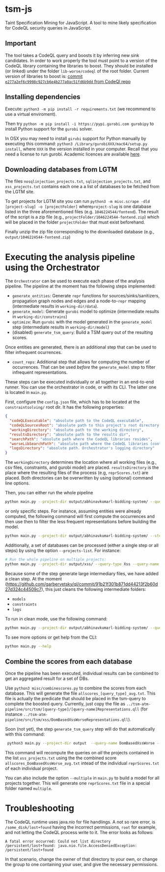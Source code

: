 # tsm-js
Taint Specification Mining for JavaScript. A tool to mine likely specification for CodeQL security queries in JavaScript.

## Important

The tool takes a CodeQL query and boosts it by inferring new sink candidates.
In order to work properly the tool must point to a version of the CodeQL library containing the libraries to boost.
They should be installed (or linked) under the folder `lib-worse/codeql` of the root folder.
Current version of libraries to boost is: [commit `e277a2ef6c9998c927cb6e4b277a0ac51fd6b9dd` from CodeQl repo](https://github.com/github/codeql/commit/e277a2ef6c9998c927cb6e4b277a0ac51fd6b9dd)

## Installing dependencies

Execute: `python3 -m pip install -r requirements.txt` (we recommend to use a virtual enviroment).

Then try `python -m pip install -i https://pypi.gurobi.com gurobipy` to install Python support for the `gurobi` solver.   

In OSX you may need to install `girubi` support for Python manually by executing this command: `python3 /Library/gurobiXXX/mac64/setup.py install`, where `XXX` is the version installed in your computer. Recall that you need a license to run gurobi. Academic licences are available [here](https://www.gurobi.com/academia/academic-program-and-licenses/).

## Downloading databases from LGTM

The files `nosqlinjection_projects.txt`, `sqlinjection_projects.txt`, and `xss_projects.txt` contains each one a a list of databases to be fetched from the LGTM site.

To get projects for LGTM site you can run `python3 -m misc.scrape -dld [project-slug] -o [projectFolder]` where`project-slug` is one database listed in the three aforementioned files (e.g. `1046224544/fontend`). The result of the script is a zip file (e.g., `projectFolder/1046224544-fontend.zip`) which will be placed in the folder `projectFolder` that must exist beforehand.

Finally unzip the zip file corresponding to the downloaded database (e.g., `output/1046224544-fontend.zip`)

# Executing the analysis pipeline using the Orchestrator
The `Orchestrator` can be used to execute each phase of the analysis pipeline.
The pipeline at the moment has the following steps implemented:

- `generate_entities`: Generate `repr` functions for sources/sinks/sanitizers, propagation graph nodes and edges and a node-to-`repr` mapping  (intermediate results in `working-dir/data`).
- `generate_model`: Generate `gurobi` model to optimize (intermediate results in `working-dir/constrains`)
- `optimize`: Run `gurobi` with the model generated in the `generate_model` step (intermediate results in `working-dir/model`)
-  (disabled)  `generate_tsm_query`: Build a TSM query out of the resulting scores.

Once entities are generated, there is an additional step that can be used to filter infrequent ocurrences. 

- `count_reps`: Additional step that allows for computing the number of occurrences. That can be used *before* the `generate_model` step to filter infrequent representations.


These steps can be executed individually or all together in an end-to-end runner. You can use the orchestrator in code, or with its CLI. The latter one is located in `main.py`.

First, configure the `config.json` file, which has to be located at the `constraintsolving/` root dir. It has the following properties:

```json
{
  "codeQLExecutable": "absolute path to the CodeQL executable",
  "codeQLSourcesRoot": "absolute path to this project's root directory (where the `.git` folder lives)",
  "workingDirectory": "absolute path to the working directory",
  "resultsDirectory": "absolute path to the results dir",
  "searchPath": "absolute path where the CodeQL libraries resides",
  "worseLibSearchPath": "absolute path where the CodeQL libraries (containing the worse version) resides",
  "logsDirectory": "absolute path. Orchestrator's logging directory"
}
```

The `workingDirectory` determines the location where all working files (e.g., csv files, constraints, and gurobi model) are placed.
`resultsDirectory` is the place where the resulting files of the process (e.g, `reprScores.txt`)
are placed. Both directories can be overwritten by using (optional) command line options.

Then, you can either run the whole pipeline

```bash
python main.py --project-dir output/abhinavkumarl-bidding-system/ --query-type Xss --query-name DomBasedXssWorse --results-dir /results/xss --working-dir /wrk/xss --steps=generate_entities,generate_model,optimize run
```

or only specific steps. For instance, assuming entities were already computed, the following command will first compute the occurrences and then use then to filter the less frequent representations before building the model.

```bash
python main.py --project-dir output/abhinavkumarl-bidding-system/ --steps=count_reps,generate_model,optimize --query-type Xss --query-name DomBasedXssWorse run
```

Additionally, a set of databases can be processed (either a single step or all steps) by using the option `--projects-list`. For instance:

```bash
# Run the whole pipeline on multiple projects:
python main.py --project-dir output/xss/ --query-type Xss --query-name DomBasedXssWorse --results-dir /results/xss --working-dir /wrk/xss --project-list xss_projects.txt generate_model,optimize run
```

Because some of the step generate large intermediary files, we have added a clean step. At the moment (https://github.com/garbervetsky/ql/commit/91b21f301b871dd44213f2b60d27d324c44509c7), this just cleans the following intermediate folders:
- `models`
- `constraints`
- `logs`

To run in clean mode, use the following command:

```bash
python main.py --project-dir output/abhinavkumarl-bidding-system/ --query-type Xss --query-name DomBasedXssWorse clean
```

To see more options or get help from the CLI:

```bash
python main.py --help
```

## Combine the scores from each database
Once the pipeline has been executed, individual results can be combined to get an aggregated result for a set of DBs.

Use `python3 misc/combinescores.py` to combine the scores from each database.
This will generate the file `allscores_[query_type]_avg.txt`.  This file is actually the predicate that should be placed in the tsm-query to complete the boosted query.
Currently, just copy the file as `../tsm-atm-pipeline/src/tsm/[query-type]/[query-name]Representations.qll` (for instance `../tsm-atm-pipeline/src/tsm/xss/DomBasedXssWorseRepresentations.qll`).

Soon (not yet), the step `generate_tsm_query` step will do that automatically with this command:

```bash
 python3 main.py --project-dir output  --query-name DomBasedXssWorse --query-type Xss  --results-dir .  --working-dir /wrk/xss --project-list xss_projects.txt  --single-step generate_tsm_query --scores-file allscores_DomBasedXssWorse_avg.txt
 ```

This command will recompute the queries on *all* the projects contained in the list `xss_projects.txt` using the the combined score `allscores_DomBasedXssWorse_avg.txt` intead of the individual `reprScores.txt` of each individual project.

You can also include the option `--multiple` in `main.py` to build a model for all projects together. This will generate one `reprScores.txt` file in a special folder named `multiple`.

# Troubleshooting

The CodeQL runtime uses java.nio for file handlings. A not so rare error, is `/some_disk/lost+found` having the incorrect permissions, `root` for example, and not letting the CodeQL process write to it. The error looks as follows:

```
A fatal error occurred: Could not list directory /persistent/lost+found: java.nio.file.AccessDeniedException: /persistent/lost+found
```

In that scenario, change the owner of that directory to your own, or change the group to one containing your user, and give the necessary permissions.